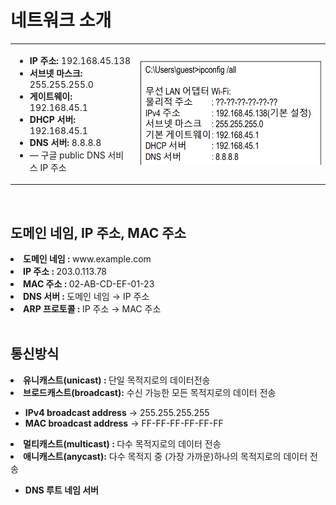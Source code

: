 # 네트워크 소개
<table>
  <tr>
    <td>
      <ul>
        <li><b>IP 주소:</b> 192.168.45.138</li>
        <li><b>서브넷 마스크:</b> 255.255.255.0</li>
        <li><b>게이트웨이:</b> 192.168.45.1</li>
        <li><b>DHCP 서버:</b> 192.168.45.1</li>
        <li><b>DNS 서버:</b> 8.8.8.8</li>
        <li>— 구글 public DNS 서비스 IP 주소</li>
      </ul>
    </td>
    <td style="text-align: right;">
      <img src="https://github.com/secgyu/Computer-Networking/blob/main/%EC%9D%B4%EB%AF%B8%EC%A7%801.png" alt="네트워크 설정 정보">
    </td>
  </tr>
</table>
<br>
<h2><style="border-bottom: 2px solid black;">도메인 네임, IP 주소, MAC 주소</h2>
<li><b>도메인 네임 : </b> www.example.com</li>
<li><b>IP 주소 : </b> 203.0.113.78</li>
<li><b>MAC 주소 : </b> 02-AB-CD-EF-01-23</li>
<li><b>DNS 서버 : </b> 도메인 네임 → IP 주소</li>
<li><b>ARP 프로토콜 : </b> IP 주소 → MAC 주소</li>
<br>
<h2><style="border-bottom: 2px solid black;">통신방식</h2>
<li><b>유니캐스트(unicast) : </b> 단일 목적지로의 데이터전송</li>
<li><b>브로드캐스트(broadcast):</b> 수신 가능한 모든 목적지로의 데이터 전송</li>
  <ul>
    <li><b>IPv4 broadcast address</b> → 255.255.255.255</li>
    <li><b>MAC broadcast address</b> → FF-FF-FF-FF-FF-FF</li>
  </ul>
<li><b>멀티캐스트(multicast) : </b> 다수 목적지로의 데이터 전송</li>
<li><b>애니캐스트(anycast):</b> 다수 목적지 중 (가장 가까운)하나의 목적지로의 데이터 전송</li>
  <ul>
    <li><b>DNS 루트 네임 서버</b>
  </ul>
